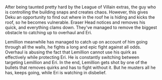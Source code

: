 After being taunted pretty hard by the League of Villain extras, the guy who is controlling the building snaps and creates chaos. However, this gives Deku an opportunity to find out where in the roof he is hiding and kicks the roof, so he becomes vulnerable. Eraser Head notices and removes his quick, and everything clams down. They've managed to remove the biggest obstacle to catching up to overhaul and Eri.

Lemillion meanwhile has managed to catch up on account of him going through all the walls, he fights a long and epic fight against all odds. Overhaul is abusing the fact that Lemillion cannot use his quirk as effectively while protecting Eri. He is constantly switching between targeting Lemillion and Eri. In the end, Lemillion gets shot by one of the bullets that removes quirks and has to fight without it. But he musters all he has, keeps going, while Eri is watching in disbelief.